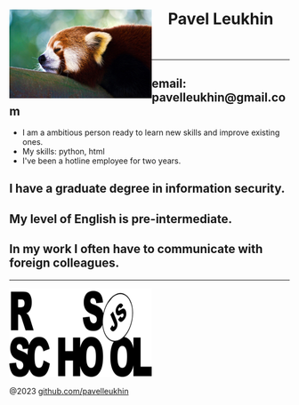 <html>
<head>
<meta charset="utf-8">
</head> 

<body>

<header>
<img src="270579689.jpg" alt="my photo" align="left" width="256" height="160">
<h1> Pavel Leukhin </h1> 
</header>
  
<main>

<hr>
<h2> email: pavelleukhin@gmail.com </h2>
<p> </p>
<ul>
  <li> I am a ambitious person ready to learn new skills and improve existing ones. </li>
  <li> My skills: python, html </li>
  <li> I've been a hotline employee for two years. </li>
</ul>
<h2> I have a graduate degree in information security. </h2>
<h2> My level of English is pre-intermediate. </h2>
<h2> In my work I often have to communicate with foreign colleagues. </h2>
<hr>

</main>

<footer>
  
<a href="https://rs.school/js-stage0/" >
  <img src="rs_school_js.svg" alt="my photo 2" width="256" height="160"> 
</a> 
<p> 
@2023 
<a href="https://github.com/pavelleukhin" >github.com/pavelleukhin </a> 
</p>

</footer>

</body>
</html>

